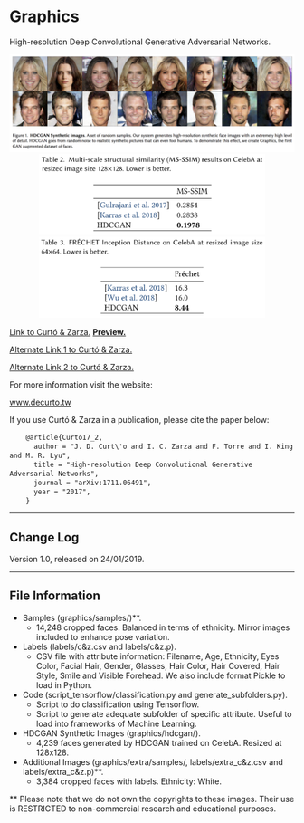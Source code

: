 # Graphics

High-resolution Deep Convolutional Generative Adversarial Networks.

<p align="center">
<img src="hdcgan.png" width="800">
<img src="HDCGAN_table.png" width="400">
<img src="frechet.png" width="400">
</p>

<a href="drive.google.com/file/d/1KM_aBTICkLqKUhV8sDhaGShtzP8EJCIY/view?usp=sharing">Link to Curtó & Zarza.</a>
<a href="share.weiyun.com/5OflkxB"><strong>Preview.</strong></a>

<a href="share.weiyun.com/5L7sP3a">Alternate Link 1 to Curtó & Zarza.</a>

<a href="share.weiyun.com/5cyKdpb">Alternate Link 2 to Curtó & Zarza.</a>

For more information visit the website:

  www.decurto.tw

If you use Curtó & Zarza in a publication, please cite the paper below:

        @article{Curto17_2,
          author = "J. D. Curt\'o and I. C. Zarza and F. Torre and I. King and M. R. Lyu",
          title = "High-resolution Deep Convolutional Generative Adversarial Networks",
          journal = "arXiv:1711.06491",
          year = "2017",
        }

--------------------------------------------------------
Change Log
--------------------------------------------------------

Version 1.0, released on 24/01/2019.

--------------------------------------------------------
File Information
--------------------------------------------------------

- Samples (graphics/samples/)**.
  - 14,248 cropped faces. Balanced in terms of ethnicity. Mirror images included to enhance pose variation.
- Labels (labels/c&z.csv and labels/c&z.p).
  - CSV file with attribute information: Filename, Age, Ethnicity, Eyes Color, Facial Hair, Gender, Glasses, Hair Color, Hair Covered, Hair Style, Smile and Visible Forehead.
We also include format Pickle to load in Python.
- Code (script_tensorflow/classification.py and generate_subfolders.py).
  - Script to do classification using Tensorflow.
  - Script to generate adequate subfolder of specific attribute. Useful to load into frameworks of Machine Learning.
- HDCGAN Synthetic Images (graphics/hdcgan/).
  - 4,239 faces generated by HDCGAN trained on CelebA. Resized at 128x128.
- Additional Images (graphics/extra/samples/, labels/extra_c&z.csv and labels/extra_c&z.p)**.
  - 3,384 cropped faces with labels. Ethnicity: White.

** Please note that we do not own the copyrights to these images. Their use is RESTRICTED to non-commercial research and educational purposes.
